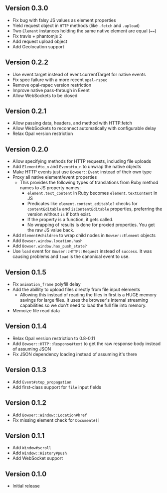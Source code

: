 ## Version 0.3.0

- Fix bug with falsy JS values as element properties
- Yield request object in `HTTP` methods (like `.fetch` and `.upload`)
- Two `Element` instances holding the same native element are equal (`==`)
- Fix travis + phantomjs 2
- Add request upload object
- Add Geolocation support

## Version 0.2.2

- Use event.target instead of event.currentTarget for native events
- Fix spec failure with a more recent `opal-rspec`
- Remove opal-rspec version restriction
- Improve native pass-through in Event
- Allow WebSockets to be closed

## Version 0.2.1

- Allow passing data, headers, and method with HTTP.fetch
- Allow WebSockets to reconnect automatically with configurable delay
- Relax Opal version restriction

## Version 0.2.0

- Allow specifying methods for HTTP requests, including file uploads
- Add `Element#to_n` and `Event#to_n` to unwrap the native objects
- Make HTTP events just use `Bowser::Event` instead of their own type
- Proxy all native element/event properties
  - This provides the following types of translations from Ruby method names to JS property names:
    - `element.text_content` in Ruby becomes `element.textContent` in JS
    - Predicates like `element.content_editable?` checks for `contentEditable` and `isContentEditable` properties, preferring the version without `is` if both exist.
    - If the property is a function, it gets called.
    - No wrapping of results is done for proxied properties. You get the raw JS value back.
- Add `Element#children` to wrap child nodes in `Bowser::Element` objects
- Add `Bowser.window.location.hash`
- Add `Bowser.window.has_push_state?`
- Use `load` event for `Bowser::HTTP::Request` instead of `success`. It was causing problems and `load` is the canonical event to use.

## Version 0.1.5

- Fix `animation_frame` polyfill delay
- Add the abillity to upload files directly from file input elements
  - Allowing this instead of reading the files in first is a HUGE memory savings for large files. It uses the browser's internal streaming capabilities so we don't need to load the full file into memory.
- Memoize file read data

## Version 0.1.4

- Relax Opal version restriction to 0.8-0.11
- Add `Bowser::HTTP::Response#text` to get the raw response body instead of assuming JSON
- Fix JSON dependency loading instead of assuming it's there

## Version 0.1.3

- Add `Event#stop_propagation`
- Add first-class support for `file` input fields

## Version 0.1.2

- Add `Bowser::Window::Location#href`
- Fix missing element check for `Document#[]`

## Version 0.1.1

- Add `Window#scroll`
- Add `Window::History#push`
- Add WebSocket support

## Version 0.1.0

- Initial release
